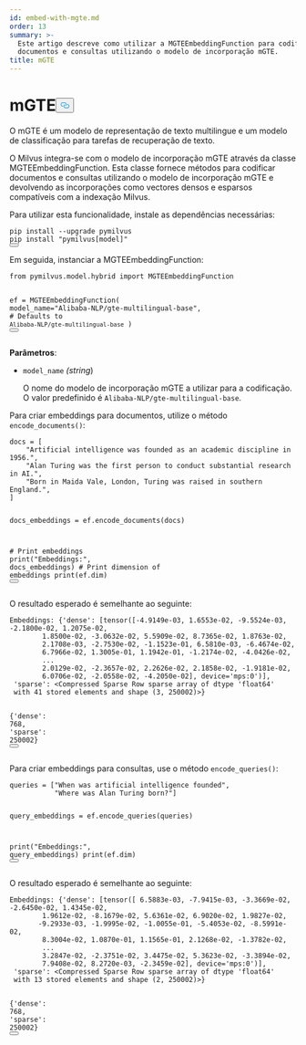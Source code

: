 ```yaml
---
id: embed-with-mgte.md
order: 13
summary: >-
  Este artigo descreve como utilizar a MGTEEmbeddingFunction para codificar
  documentos e consultas utilizando o modelo de incorporação mGTE.
title: mGTE
---
```

<h1 id="mGTE" class="common-anchor-header">mGTE<button data-href="#mGTE" class="anchor-icon" translate="no">
      <svg translate="no"
        aria-hidden="true"
        focusable="false"
        height="20"
        version="1.1"
        viewBox="0 0 16 16"
        width="16"
      >
        <path
          fill="#0092E4"
          fill-rule="evenodd"
          d="M4 9h1v1H4c-1.5 0-3-1.69-3-3.5S2.55 3 4 3h4c1.45 0 3 1.69 3 3.5 0 1.41-.91 2.72-2 3.25V8.59c.58-.45 1-1.27 1-2.09C10 5.22 8.98 4 8 4H4c-.98 0-2 1.22-2 2.5S3 9 4 9zm9-3h-1v1h1c1 0 2 1.22 2 2.5S13.98 12 13 12H9c-.98 0-2-1.22-2-2.5 0-.83.42-1.64 1-2.09V6.25c-1.09.53-2 1.84-2 3.25C6 11.31 7.55 13 9 13h4c1.45 0 3-1.69 3-3.5S14.5 6 13 6z"
        ></path>
      </svg>
    </button></h1><p>O mGTE é um modelo de representação de texto multilingue e um modelo de classificação para tarefas de recuperação de texto.</p>
<p>O Milvus integra-se com o modelo de incorporação mGTE através da classe MGTEEmbeddingFunction. Esta classe fornece métodos para codificar documentos e consultas utilizando o modelo de incorporação mGTE e devolvendo as incorporações como vectores densos e esparsos compatíveis com a indexação Milvus.</p>
<p>Para utilizar esta funcionalidade, instale as dependências necessárias:</p>
<pre><code translate="no" class="language-python">pip install --upgrade pymilvus
pip install <span class="hljs-string">&quot;pymilvus[model]&quot;</span>
<button class="copy-code-btn"></button></code></pre>
<p>Em seguida, instanciar a MGTEEmbeddingFunction:</p>
<pre><code translate="no" class="language-python"><span class="hljs-keyword">from</span> pymilvus.model.hybrid <span class="hljs-keyword">import</span> MGTEEmbeddingFunction

ef = MGTEEmbeddingFunction(
    model_name=<span class="hljs-string">&quot;Alibaba-NLP/gte-multilingual-base&quot;</span>, <span class="hljs-comment"># Defaults to `Alibaba-NLP/gte-multilingual-base`</span>
)
<button class="copy-code-btn"></button></code></pre>
<p><strong>Parâmetros</strong>:</p>
<ul>
<li><p><code translate="no">model_name</code> <em>(string</em>)</p>
<p>O nome do modelo de incorporação mGTE a utilizar para a codificação. O valor predefinido é <code translate="no">Alibaba-NLP/gte-multilingual-base</code>.</p></li>
</ul>
<p>Para criar embeddings para documentos, utilize o método <code translate="no">encode_documents()</code>:</p>
<pre><code translate="no" class="language-python">docs = [
    <span class="hljs-string">&quot;Artificial intelligence was founded as an academic discipline in 1956.&quot;</span>,
    <span class="hljs-string">&quot;Alan Turing was the first person to conduct substantial research in AI.&quot;</span>,
    <span class="hljs-string">&quot;Born in Maida Vale, London, Turing was raised in southern England.&quot;</span>,
]

docs_embeddings = ef.encode_documents(docs)

<span class="hljs-comment"># Print embeddings</span>
<span class="hljs-built_in">print</span>(<span class="hljs-string">&quot;Embeddings:&quot;</span>, docs_embeddings)
<span class="hljs-comment"># Print dimension of embeddings</span>
<span class="hljs-built_in">print</span>(ef.dim)
<button class="copy-code-btn"></button></code></pre>
<p>O resultado esperado é semelhante ao seguinte:</p>
<pre><code translate="no" class="language-python">Embeddings: {<span class="hljs-string">&#x27;dense&#x27;</span>: [tensor([-<span class="hljs-number">4.9149e-03</span>, <span class="hljs-number">1.6553e-02</span>, -<span class="hljs-number">9.5524e-03</span>, -<span class="hljs-number">2.1800e-02</span>, <span class="hljs-number">1.2075e-02</span>,
        <span class="hljs-number">1.8500e-02</span>, -<span class="hljs-number">3.0632e-02</span>, <span class="hljs-number">5.5909e-02</span>, <span class="hljs-number">8.7365e-02</span>, <span class="hljs-number">1.8763e-02</span>,
        <span class="hljs-number">2.1708e-03</span>, -<span class="hljs-number">2.7530e-02</span>, -<span class="hljs-number">1.1523e-01</span>, <span class="hljs-number">6.5810e-03</span>, -<span class="hljs-number">6.4674e-02</span>,
        <span class="hljs-number">6.7966e-02</span>, <span class="hljs-number">1.3005e-01</span>, <span class="hljs-number">1.1942e-01</span>, -<span class="hljs-number">1.2174e-02</span>, -<span class="hljs-number">4.0426e-02</span>,
        ...
        <span class="hljs-number">2.0129e-02</span>, -<span class="hljs-number">2.3657e-02</span>, <span class="hljs-number">2.2626e-02</span>, <span class="hljs-number">2.1858e-02</span>, -<span class="hljs-number">1.9181e-02</span>,
        <span class="hljs-number">6.0706e-02</span>, -<span class="hljs-number">2.0558e-02</span>, -<span class="hljs-number">4.2050e-02</span>], device=<span class="hljs-string">&#x27;mps:0&#x27;</span>)], 
 <span class="hljs-string">&#x27;sparse&#x27;</span>: &lt;Compressed Sparse Row sparse array of dtype <span class="hljs-string">&#x27;float64&#x27;</span>
 <span class="hljs-keyword">with</span> <span class="hljs-number">41</span> stored elements <span class="hljs-keyword">and</span> shape (<span class="hljs-number">3</span>, <span class="hljs-number">250002</span>)&gt;}

{<span class="hljs-string">&#x27;dense&#x27;</span>: <span class="hljs-number">768</span>, <span class="hljs-string">&#x27;sparse&#x27;</span>: <span class="hljs-number">250002</span>}
<button class="copy-code-btn"></button></code></pre>
<p>Para criar embeddings para consultas, use o método <code translate="no">encode_queries()</code>:</p>
<pre><code translate="no" class="language-python">queries = [<span class="hljs-string">&quot;When was artificial intelligence founded&quot;</span>,
           <span class="hljs-string">&quot;Where was Alan Turing born?&quot;</span>]

query_embeddings = ef.encode_queries(queries)

<span class="hljs-built_in">print</span>(<span class="hljs-string">&quot;Embeddings:&quot;</span>, query_embeddings)
<span class="hljs-built_in">print</span>(ef.dim)
<button class="copy-code-btn"></button></code></pre>
<p>O resultado esperado é semelhante ao seguinte:</p>
<pre><code translate="no" class="language-python">Embeddings: {<span class="hljs-string">&#x27;dense&#x27;</span>: [tensor([ <span class="hljs-number">6.5883e-03</span>, -<span class="hljs-number">7.9415e-03</span>, -<span class="hljs-number">3.3669e-02</span>, -<span class="hljs-number">2.6450e-02</span>, <span class="hljs-number">1.4345e-02</span>,
        <span class="hljs-number">1.9612e-02</span>, -<span class="hljs-number">8.1679e-02</span>, <span class="hljs-number">5.6361e-02</span>, <span class="hljs-number">6.9020e-02</span>, <span class="hljs-number">1.9827e-02</span>,
       -<span class="hljs-number">9.2933e-03</span>, -<span class="hljs-number">1.9995e-02</span>, -<span class="hljs-number">1.0055e-01</span>, -<span class="hljs-number">5.4053e-02</span>, -<span class="hljs-number">8.5991e-02</span>,
        <span class="hljs-number">8.3004e-02</span>, <span class="hljs-number">1.0870e-01</span>, <span class="hljs-number">1.1565e-01</span>, <span class="hljs-number">2.1268e-02</span>, -<span class="hljs-number">1.3782e-02</span>,
        ...
        <span class="hljs-number">3.2847e-02</span>, -<span class="hljs-number">2.3751e-02</span>, <span class="hljs-number">3.4475e-02</span>, <span class="hljs-number">5.3623e-02</span>, -<span class="hljs-number">3.3894e-02</span>,
        <span class="hljs-number">7.9408e-02</span>, <span class="hljs-number">8.2720e-03</span>, -<span class="hljs-number">2.3459e-02</span>], device=<span class="hljs-string">&#x27;mps:0&#x27;</span>)], 
 <span class="hljs-string">&#x27;sparse&#x27;</span>: &lt;Compressed Sparse Row sparse array of dtype <span class="hljs-string">&#x27;float64&#x27;</span>
 <span class="hljs-keyword">with</span> <span class="hljs-number">13</span> stored elements <span class="hljs-keyword">and</span> shape (<span class="hljs-number">2</span>, <span class="hljs-number">250002</span>)&gt;}

{<span class="hljs-string">&#x27;dense&#x27;</span>: <span class="hljs-number">768</span>, <span class="hljs-string">&#x27;sparse&#x27;</span>: <span class="hljs-number">250002</span>}
<button class="copy-code-btn"></button></code></pre>
